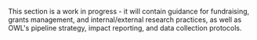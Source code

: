 This section is a work in progress - it will contain guidance for fundraising, grants management, and internal/external research practices, as well as OWL's pipeline strategy, impact reporting, and data collection protocols.

